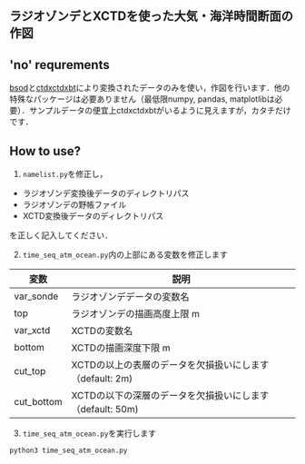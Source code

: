 ## ラジオゾンデとXCTDを使った大気・海洋時間断面の作図

## 'no' requrements
[bsod](https://github.com/sotomita/bsod.git)と[ctdxctdxbt](https://github.com/sotomita/ctdxctdxbt.git)により変換されたデータのみを使い，作図を行います．他の特殊なパッケージは必要ありません（最低限numpy, pandas, matplotlibは必要）．サンプルデータの便宜上ctdxctdxbtがいるように見えますが，カタチだけです．

## How to use?
1. `namelist.py`を修正し，

- ラジオゾンデ変換後データのディレクトリパス
- ラジオゾンデの野帳ファイル
- XCTD変換後データのディレクトリパス

を正しく記入してください．

2. `time_seq_atm_ocean.py`内の上部にある変数を修正します

| 変数       | 説明                                                      | 
| ---------- | --------------------------------------------------------- | 
| var_sonde  | ラジオゾンデデータの変数名                                | 
| top        | ラジオゾンデの描画高度上限 m                              | 
| var_xctd   | XCTDの変数名                                              | 
| bottom     | XCTDの描画深度下限 m                                      | 
| cut_top    | XCTDの以上の表層のデータを欠損扱いにします（default: 2m)  | 
| cut_bottom | XCTDの以下の深層のデータを欠損扱いにします（default: 50m) | 

3. `time_seq_atm_ocean.py`を実行します

```bash
python3 time_seq_atm_ocean.py
```


